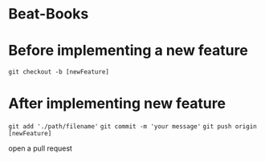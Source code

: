 # Beat-Books

# Before implementing a new feature

`git checkout -b [newFeature]`

# After implementing new feature

`git add './path/filename'`
`git commit -m 'your message'`
`git push origin [newFeature]`

open a pull request

